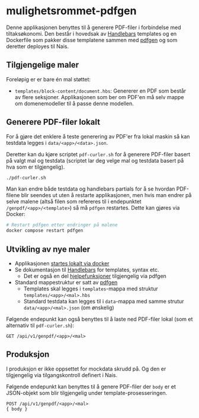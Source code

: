 # mulighetsrommet-pdfgen

Denne applikasjonen benyttes til å generere PDF-filer i forbindelse med tiltaksøkonomi.
Den består i hovedsak av [Handlebars](https://handlebarsjs.com/) templates og en Dockerfile som pakker disse templatene
sammen med [pdfgen](https://github.com/navikt/pdfgen) og som deretter deployes til Nais.

## Tilgjengelige maler

Foreløpig er er bare én mal støttet:

- `templates/block-content/document.hbs`: Genererer en PDF som består av flere seksjoner. Applikasjonen som ber om
  PDF'en må selv
  mappe om domenemodeller til å passe denne modellen.

## Generere PDF-filer lokalt

For å gjøre det enklere å teste generering av PDF'er fra lokal maskin så kan testdata legges i `data/<app>/<data>.json`.

Deretter kan du kjøre scriptet `pdf-curler.sh` for å generere PDF-filer basert på valgt mal og testdata
(scriptet lar deg velge mal og testdata basert på hva som er tilgjengelig).

```sh
./pdf-curler.sh
```

Man kan endre både testdata og handlebars partials for å se hvordan PDF-filene blir seendes ut uten å restarte
applikasjonen, men hvis man endrer på selve malene (altså filen som refereres til i endepunktet
`/genpdf/<app>/<template>`) så må `pdfgen` restartes.
Dette kan gjøres via Docker:

```sh
# Restart pdfgen etter endringer på malene
docker compose restart pdfgen
```

## Utvikling av nye maler

- Applikasjonen [startes lokalt via docker](../README.md#docker)
- Se dokumentasjon til [Handlebars](https://handlebarsjs.com/) for templates, syntax etc.
    - Det er også en
      del [hjelpefunksjoner](https://github.com/navikt/pdfgen-core?tab=readme-ov-file#handlerbars-helpers) tilgjengelig
      via pdfgen
- Standard mappestruktur er satt av [pdfgen](https://github.com/navikt/pdfgen?tab=readme-ov-file#getting-started)
    - Templates skal legges i `templates`-mappa med struktur `templates/<app>/<mal>.hbs`
    - Standard testdata kan legges til i `data`-mappa med samme strutur `data/<app>/<mal>.json` (om ønskelig)

Følgende endepunkt kan også benyttes til å laste ned PDF-filer lokal (som et alternativ til `pdf-curler.sh`):

```
GET /api/v1/genpdf/<app>/<mal>
```

## Produksjon

I produksjon er ikke oppsettet for mockdata skrudd på. Og den er tilgjengelig via tilgangskontroll definert i Nais.

Følgende endepunkt kan benyttes til å genere PDF-filer der `body` er et JSON-objekt som blir tilgjengelig under
template-prosesseringen.

```
POST /api/v1/genpdf/<app>/<mal>
{ body }
```
